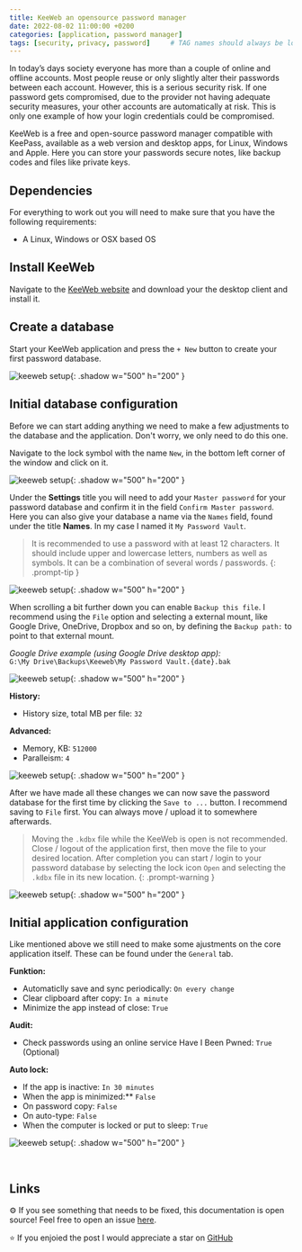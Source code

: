 ```yaml
---
title: KeeWeb an opensource password manager
date: 2022-08-02 11:00:00 +0200
categories: [application, password manager]
tags: [security, privacy, password]     # TAG names should always be lowercase
---
```


In today’s days society everyone has more than a couple of online and offline accounts. Most people reuse or only slightly alter their passwords between each account. However, this is a serious security risk. If one password gets compromised, due to the provider not having adequate security measures, your other accounts are automatically at risk. This is only one example of how your login credentials could be compromised.

KeeWeb is a free and open-source password manager compatible with KeePass, available as a web version and desktop apps, for Linux, Windows and Apple. Here you can store your passwords secure notes, like backup codes and files like private keys.

## **Dependencies**

For everything to work out you will need to make sure that you have the following requirements:

* A Linux, Windows or OSX based OS


## **Install KeeWeb**

Navigate to the [KeeWeb website](https://keeweb.info/) and download your the desktop client and install it.


## **Create a database**

Start your KeeWeb application and press the `+ New` button to create your first password database.

![keeweb setup](/assets/img/keeweb/keeweb-setup-1.png){: .shadow w="500" h="200" }

## **Initial database configuration**

Before we can start adding anything we need to make a few adjustments to the database and the application. Don't worry, we only need to do this one.

Navigate to the lock symbol with the name `New`, in the bottom left corner of the window and click on it.

![keeweb setup](/assets/img/keeweb/keeweb-setup-2.png){: .shadow w="500" h="200" }

Under the **Settings** title you will need to add your `Master password` for your password database and confirm it in the field `Confirm Master password`. Here you can also give your database a name via the `Names` field, found under the title **Names**. In my case I named it `My Password Vault`.

> It is recommended to use a password with at least 12 characters. It should include upper and lowercase letters, numbers as well as symbols. It can be a combination of several words / passwords.
{: .prompt-tip }

![keeweb setup](/assets/img/keeweb/keeweb-setup-3.png){: .shadow w="500" h="200" }

When scrolling a bit further down you can enable `Backup this file`. I recommend using the `File` option and selecting a external mount, like Google Drive, OneDrive, Dropbox and so on, by defining the `Backup path:` to point to that external mount.

*Google Drive example (using Google Drive desktop app):* <br>
`G:\My Drive\Backups\Keeweb\My Password Vault.{date}.bak`

![keeweb setup](/assets/img/keeweb/keeweb-setup-4c.png){: .shadow w="500" h="200" }

**History:**
- History size, total MB per file: `32`

**Advanced:**
- Memory, KB: `512000`
- Paralleism: `4`

![keeweb setup](/assets/img/keeweb/keeweb-setup-5c.png){: .shadow w="500" h="200" }

After we have made all these changes we can now save the password database for the first time by clicking the `Save to ...` button. I recommend saving to `File` first. You can always move / upload it to somewhere afterwards.

> Moving the `.kdbx` file while the KeeWeb is open is not recommended. Close / logout of the application first, then move the file to your desired location. After completion you can start / login to your password database by selecting the lock icon `Open` and selecting the `.kdbx` file in its new location.
{: .prompt-warning }

![keeweb setup](/assets/img/keeweb/keeweb-setup-6c.png){: .shadow w="500" h="200" }


## **Initial application configuration**

Like mentioned above we still need to make some ajustments on the core application itself. These can be found under the `General` tab.

**Funktion:**
- Automaticlly save and sync periodically: `On every change`
- Clear clipboard after copy: `In a minute`
- Minimize the app instead of close: `True`

**Audit:**
- Check passwords using an online service Have I Been Pwned: `True` (Optional)

**Auto lock:**
- If the app is inactive: `In 30 minutes`
- When the app is minimized:** `False`
- On password copy: `False`
- On auto-type: `False`
- When the computer is locked or put to sleep: `True`

![keeweb setup](/assets/img/keeweb/keeweb-setup-7.png){: .shadow w="500" h="200" }

<br>

## **Links**

⚙️ If you see something that needs to be fixed, this documentation is open source! Feel free to open an issue [here](https://github.com/r3dspace/r3dspace.github.io).

⭐ If you enjoied the post I would appreciate a star on [GitHub](https://github.com/r3dspace)